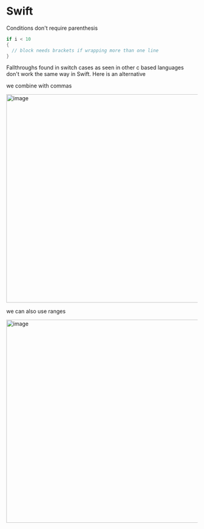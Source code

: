 # Swift

Conditions don't require parenthesis

```swift
if i < 10
{
  // block needs brackets if wrapping more than one line
}
```

Fallthroughs found in switch cases as seen in other c based languages don't work the same way in Swift.
Here is an alternative

we combine with commas

<img width="549" alt="image" src="https://user-images.githubusercontent.com/3371622/105440771-cd714100-5c2c-11eb-8fca-f748b81e1b76.png">

we can also use ranges

<img width="535" alt="image" src="https://user-images.githubusercontent.com/3371622/105440901-0dd0bf00-5c2d-11eb-89ec-093f078ee9b6.png">
